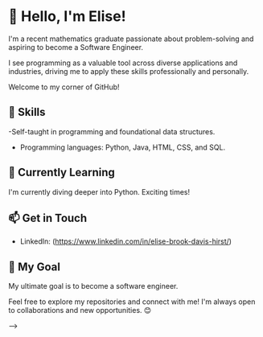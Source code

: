 # 👋 Hello, I'm Elise!

I'm a recent mathematics graduate passionate about problem-solving and aspiring to become a Software Engineer. 

I see programming as a valuable tool across diverse applications and industries, driving me to apply these skills professionally and personally. 

Welcome to my corner of GitHub! 

## 🔧 Skills


-Self-taught in programming and foundational data structures.
- Programming languages: Python, Java, HTML, CSS, and SQL.

## 🌱 Currently Learning

I'm currently diving deeper into Python. Exciting times!

## 📫 Get in Touch

- LinkedIn: (https://www.linkedin.com/in/elise-brook-davis-hirst/)

## 🚀 My Goal

My ultimate goal is to become a software engineer.

Feel free to explore my repositories and connect with me! I'm always open to collaborations and new opportunities. 😊

-->
